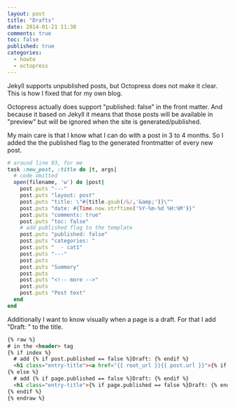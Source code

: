 ```yaml
---
layout: post
title: "Drafts"
date: 2014-01-21 11:38
comments: true
toc: false
published: true
categories: 
  - howto
  - octopress
---
```


Jekyll supports unpublished posts, but Octopress does not make it clear.  This is how I fixed that for my own blog.

<!-- more -->

Octopress actually does support "published: false" in the front matter.  And because it based on Jekyll it means that those posts will be available in "preview" but will be ignored when the site is generated/published.

My main care is that I know what I can do with a post in 3 to 4 months.  So I added the the published flag to the generated frontmatter of every new post.

```ruby Rakefile
# around line 93, for me
task :new_post, :title do |t, args|
  # code omitted
  open(filename, 'w') do |post|
    post.puts "---"
    post.puts "layout: post"
    post.puts "title: \"#{title.gsub(/&/,'&amp;')}\""
    post.puts "date: #{Time.now.strftime('%Y-%m-%d %H:%M')}"
    post.puts "comments: true"
    post.puts "toc: false"
    # add published flag to the template
    post.puts "published: false"
    post.puts "categories: "
    post.puts "  - cat1"
    post.puts "---"
    post.puts
    post.puts "Summary"
    post.puts
    post.puts "<!-- more -->"
    post.puts
    post.puts "Post text"
  end
end
```

Additionally I want to know visually when a page is a draft.  For that I add "Draft: " to the title.

```html _includes/article.html
{% raw %}
# in the <header> tag
{% if index %}
  # add {% if post.published == false %}Draft: {% endif %}
  <h1 class="entry-title"><a href="{{ root_url }}{{ post.url }}">{% if post.published == false %}Draft: {% endif %}{% if site.titlecase %}{{ post.title | titlecase }}{% else %}{{ post.title }}{% endif %}</a></h1>
{% else %}
  # add {% if page.published == false %}Draft: {% endif %}
  <h1 class="entry-title">{% if page.published == false %}Draft: {% endif %}{% if site.titlecase %}{{ page.title | titlecase }}{% else %}{{ page.title }}{% endif %}</h1>
{% endif %}
{% endraw %}
```